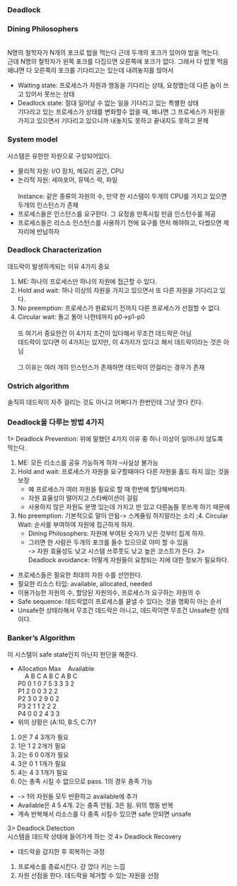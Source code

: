### Deadlock
### Dining Philosophers
<br>N명의 철학자가 N개의 포크로 밥을 먹는다 근데 두개의 포크가 있어야 밥을 먹는다.
<br>근데 N명의 철학자가 왼쪽 포크를 다집으면 오른쪽에 포크가 없다. 그래서 다 밥못 먹음
<br>왜냐면 다 오른쪽의 포크를 기다리고는 있는데 내려놓지를 않아서
* Waiting state: 프로세스가 자원과 행동을 기다리는 상태, 요청했는데 다른 놈이 쓰고 있어서 못쓰는 상태
* Deadlock state: 절대 일어날 수 없는 일을 기다리고 있는 특별한 상태
<br>기다리고 있는 프로세스가 상태를 변화할수 없을 때, 왜냐면 그 프로세스가 자원을 가지고 있으면서 기다리고 있으니까 내놓지도 못하고 끝내지도 못하고 문제

### System model
시스템은 유한한 자원으로 구성되어있다.
* 물리적 자원: I/O 장치, 메모리 공간, CPU
* 논리적 자원: 세마포어, 뮤텍스 락, 파일
<br><br>Instance: 같은 종류의 자원의 수, 만약 한 시스템이 두개의 CPU를 가지고 있으면 두개의 인스턴스가 존재
* 프로세스들은 인스턴스를 요구한다. 그 요청을 만족시킬 만큼 인스턴수를 제공
* 프로세스들은 리스소 인스턴스를 사용하기 전에 요구를 먼저 해야하고, 다썼으면 제자리에 반납하자

### Deadlock Characterization
데드락이 발생하게되는 이유 4가지 중요
1. ME: 하나의 프로세스만 하나의 자원에 접근할 수 있다.
2. Hold and wait: 하나 이상의 자원을 가지고 있으면서 또 다른 자원을 기다리고 있다.
3. No preemption: 프로세스가 완료되기 전까지 다른 프로세스가 선점할 수 없다.
4. Circular wait: 돌고 돌아 나한테까지 p0->p1-p0\
<br>또 여기서 중요한건 이 4가지 조건이 있다해서 무조건 데드락은 아님
<br>데드락이 있다면 이 4가지는 있지만, 이 4가지가 있다고 해서 데드락이라는 것은 아님\
<br>그 이유는 여러 개의 인스턴스가 존재하면 데드락이 안걸리는 경우가 존재

### Ostrich algorithm
솔직히 데드락이 자주 걸리는 것도 아니고 어쩌다가 한번인데 그냥 껏다 킨다.

### Deadlock을 다루는 방법 4가지
1> Deadlock Prevention: 위에 말했던 4가지 이유 중 하나 이상이 일어나지 않도록 막는다.<br>
1. ME: 모든 리소스를 공유 가능하게 하자 –사실상 불가능
2. Hold and wait: 프로세스가 자원을 요구할때마다 다른 자원을 홀드 하지 않는 것을 보장
	- 예 프로세스가 여러 자원을 필요로 할 때 한번에 할당해버리자.
	- 자원 효율성이 떨어지고 스타베이션이 걸림
	- 사용하지 않은 자원도 분명 있는데 가지고 만 있고 다른놈들 못쓰게 하기 때문에
3. No preemption: 기본적으로 말이 안됨-> 스케쥴링 하지말라는 소리
;4. Circular Wait: 순서를 부여하여 자원에 접근하게 하자.
	- Dining Philosophers: 자원에 부여된 숫자가 낮은 것부터 집게 하자.
	- 그러면 한 사람은 두개의 포크를 들수 있으므로 야미 할 수 있음
<br>-> 자원 효율성도 낮고 시스템 쓰루풋도 낮고 높은 코스트가 든다.
2> Deadlock avoidance: 어떻게 자원들이 요청되는 지에 대한 정보가 필요하다.<br>
* 프로세스들은 필요한 최대의 자원 수를 선언한다.
* 필요한 리소스 타입: available, allocated, needed
* 이용가능한 자원의 수, 할당된 자원의수, 프로세스가 요구하는 자원의 수
* Safe sequence: 데드락없이 프로세스를 끝낼 수 있다는 것을 명확히 아는 순서
* Unsafe한 상태라해서 무조건 데드락은 아니고, 데드락이면 무조건 Unsafe한 상태이다.

### Banker’s Algorithm
이 시스템이 safe state인지 아닌지 판단을 해준다.
* Allocation   Max  &nbsp;&nbsp; Available<br>
&nbsp;&nbsp;&nbsp;&nbsp;A B C  A B C  A B C<br>
P0   0 1 0   7 5 3   3 3 2<br>
P1   2 0 0   3 2 2 <br>
P2   3 0 2   9 0 2 <br>
P3   2 1 1   2 2 2 <br>
P4   0 0 2   4 3 3 <br>
* 위의 상황은 (A:10, B:5, C:7)?
1. 0은 7 4 3개가 필요
2. 1은 1 2 2개가 필요
3. 2는 6 0 0개가 필요
4. 3은 0 1 1개가 필요
5. 4는 4 3 1개가 필요
6. 0는 충족 시킬 수 없으므로 pass. 1의 경우 충족 가능
* -> 1의 자원들 모두 반환하고 available에 추가
* Available은 4 5 4개. 2는 충족 안됨. 3은 됨. 위의 행동 반복
* 계속 반복해서 리소스를 다 충족 시킬수 있으면 safe 안되면 unsafe

3> Deadlock Detection<br>
시스템을 데드락 상태에 들어가게 하는 것
4> Deadlock Recovery<br>
* 데드락을 감지한 후 회복하는 과정
1) 프로세스를 종료시킨다. 걍 껐다 키는 느낌<br>
2) 자원 선점을 한다. 데드락을 제거할 수 있는 자원을 선점<br>
